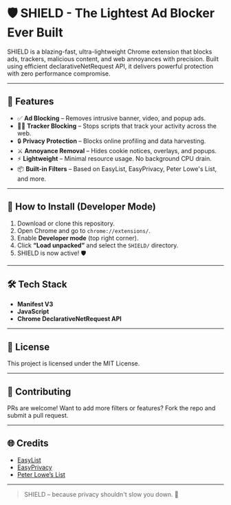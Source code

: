 # 🛡️ SHIELD - The Lightest Ad Blocker Ever Built

SHIELD is a blazing-fast, ultra-lightweight Chrome extension that blocks ads, trackers, malicious content, and web annoyances with precision. Built using efficient declarativeNetRequest API, it delivers powerful protection with zero performance compromise.

---

## 🚀 Features

- ✅ **Ad Blocking** – Removes intrusive banner, video, and popup ads.
- 🕵️‍♂️ **Tracker Blocking** – Stops scripts that track your activity across the web.
- 🔒 **Privacy Protection** – Blocks online profiling and data harvesting.
- ⚔️ **Annoyance Removal** – Hides cookie notices, overlays, and popups.
- ⚡ **Lightweight** – Minimal resource usage. No background CPU drain.
- 📦 **Built-in Filters** – Based on EasyList, EasyPrivacy, Peter Lowe's List, and more.

---

## 🧩 How to Install (Developer Mode)

1. Download or clone this repository.
2. Open Chrome and go to `chrome://extensions/`.
3. Enable **Developer mode** (top right corner).
4. Click **“Load unpacked”** and select the `SHIELD/` directory.
5. SHIELD is now active! 🛡️

---

## 🛠️ Tech Stack

- **Manifest V3**
- **JavaScript**
- **Chrome DeclarativeNetRequest API**

---

## 📜 License

This project is licensed under the MIT License.

---

## 🤝 Contributing

PRs are welcome! Want to add more filters or features? Fork the repo and submit a pull request.

---

## 🌐 Credits

- [EasyList](https://easylist.to/)
- [EasyPrivacy](https://easylist.to/easylist/easyprivacy.txt)
- [Peter Lowe’s List](https://pgl.yoyo.org/adservers/)

---

> SHIELD – because privacy shouldn't slow you down. 🚀
